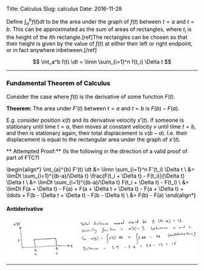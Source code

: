Title: Calculus
Slug: calculus
Date: 2016-11-28

<style type="text/css">
body {color: black;}
</style>

$$
\newcommand{\i}{\mathbf{i}}
\newcommand{\j}{\mathbf{j}}
\newcommand{\cvec}[2]{\begin{pmatrix}#1\\#2\end{pmatrix}}
\newcommand{\mat}[4]{\begin{bmatrix}#1 & #2\\#3 & #4\\ \end{bmatrix}}
\newcommand{\scvec}[2]{\tiny{\cvec{#1}{#2}}}
\newcommand{\smat}[4]{\tiny{\mat{#1}{#2}{#3}{#4}}}
\newcommand{\nth}{n^{\text{th}}}
\newcommand{\sumn}{\sum_{n=1}^{\infty}}
\newcommand{\limn}{\lim\limits_{n \to \infty}}
\newcommand{\limDt}{\lim\limits_{\Delta t \to 0}}
\newcommand{\dt}{\,\mathrm{d}t}
$$

Define $\int_a^b f(t) dt$ to be the area under the graph of $f(t)$ between
$t=a$ and $t=b$. This can be approximated as the sum of areas of rectangles,
where $t_i$ is the height of the $i\mathrm{th}$ rectangle.[ref]The rectangles
can be chosen so that their height is given by the value of $f(t)$ at either
their left or right endpoint, or in fact anywhere inbetween.[/ref]

$$
\int_a^b f(t) \dt = \limn \sum_{i=1}^n f(t_i) \Delta t
$$

----------------------------------------------------------------------------

### Fundamental Theorem of Calculus

Consider the case where $f(t)$ is the derivative of some function $F(t)$.

**Theorem:** The area under $F'(t)$ between $t=a$ and $t=b$ is $F(b) - F(a)$.

E.g. consider position $x(t)$ and its derivative velocity $x'(t)$. If someone
is stationary until time $t=a$, then moves at constant velocity $v$ until time
$t=b$, and then is stationary again, their total displacement is
$v(b-a)$. I.e. their displacement is equal to the rectangular area under the
graph of $x'(t)$.

** Attempted Proof:** (Is the following in the direction of a valid proof of part of FTC?)

\begin{align*}
\int_{a}^{b} F'(t) \dt
&= \limn \sum_{i=1}^n F'(t_i) \Delta t \\
&= \limDt \sum_{i=1}^{(b-a)/\Delta t} \frac{F(t_i + \Delta t) - F(t_i)}{\Delta t} \Delta t \\
&= \limDt \sum_{i=1}^{(b-a)/\Delta t} F(t_i + \Delta t) - F(t_i) \\
&= \limDt F(a + \Delta t) - F(a) + F(a + \Delta t + \Delta t) - F(a + \Delta t) + \ldots  + F(b - \Delta t + \Delta t) - F(b - \Delta t) \\
&= F(b) - F(a)
\end{align*}


#### Antiderivative
![ftc-position-velocity](/images/calculus/ftc-position-velocity.png)


----------------------------------------------------------------------------
